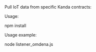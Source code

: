 Pull IoT data from specific Kanda contracts:

Usage:

npm install


Usage example:

node listener_omdena.js
